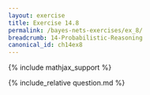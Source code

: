 ```yaml
---
layout: exercise
title: Exercise 14.8
permalink: /bayes-nets-exercises/ex_8/
breadcrumb: 14-Probabilistic-Reasoning
canonical_id: ch14ex8
---
```


{% include mathjax_support %}
<div id="hiddden">{% include_relative question.md %}</div>
